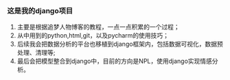 ### 这是我的django项目
<ol>
<li> 主要是根据追梦人物博客的教程，一点一点积累的一个过程；</li>
<li>从中用到的python,html,git，以及pycharm的使用技巧；</li>
<li>后续我会把数据分析的平台也移植到django框架内，包括数据可视化，数据预处理、清理等;</li>
<li>最后会把模型整合到django中，目前的方向是NPL，使用django实现情感分析。</li>
</ol>
